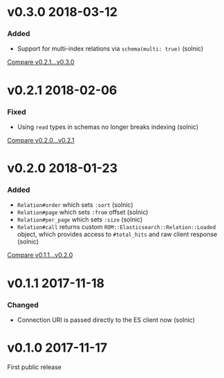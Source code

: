 # v0.3.0 2018-03-12

### Added

* Support for multi-index relations via `schema(multi: true)` (solnic)

[Compare v0.2.1...v0.3.0](https://github.com/rom-rb/rom-elasticsearch/compare/v0.2.1...v0.3.0)

# v0.2.1 2018-02-06

### Fixed

* Using `read` types in schemas no longer breaks indexing (solnic)

[Compare v0.2.0...v0.2.1](https://github.com/rom-rb/rom-elasticsearch/compare/v0.2.0...v0.2.1)

# v0.2.0 2018-01-23

### Added

* `Relation#order` which sets `:sort` (solnic)
* `Relation#page` which sets `:from` offset (solnic)
* `Relation#per_page` which sets `:size` (solnic)
* `Relation#call` returns custom `ROM::Elasticsearch::Relation::Loaded` object, which provides access to `#total_hits` and raw client response (solnic)

[Compare v0.1.1...v0.2.0](https://github.com/rom-rb/rom-elasticsearch/compare/v0.1.1...v0.2.0)

# v0.1.1 2017-11-18

### Changed

* Connection URI is passed directly to the ES client now (solnic)

# v0.1.0 2017-11-17

First public release
